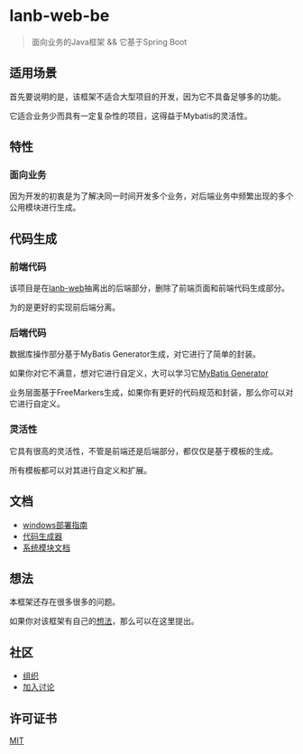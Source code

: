 # lanb-web-be

> 面向业务的Java框架 && 它基于Spring Boot

## 适用场景

首先要说明的是，该框架不适合大型项目的开发，因为它不具备足够多的功能。  
  
它适合业务少而具有一定复杂性的项目，这得益于Mybatis的灵活性。  

## 特性  
  
### 面向业务  
  
因为开发的初衷是为了解决同一时间开发多个业务，对后端业务中频繁出现的多个公用模块进行生成。  

## 代码生成  

### 前端代码  

该项目是在[lanb-web](https://github.com/lanb-code/lanb-web)抽离出的后端部分，删除了前端页面和前端代码生成部分。  

为的是更好的实现前后端分离。

### 后端代码  

数据库操作部分基于MyBatis Generator生成，对它进行了简单的封装。  
  
如果你对它不满意，想对它进行自定义，大可以学习它[MyBatis Generator](http://www.mybatis.org/generator/index.html) 
  
业务层面基于FreeMarkers生成，如果你有更好的代码规范和封装，那么你可以对它进行自定义。  

### 灵活性  

它具有很高的灵活性，不管是前端还是后端部分，都仅仅是基于模板的生成。  
  
所有模板都可以对其进行自定义和扩展。  

## 文档 
  
- [windows部署指南](./document/WINDOWS_GET_STARTED.md)  
- [代码生成器](./document/CODE_CREATER.md)  
- [系统模块文档](./document/SYS_MODULE_DOC.md)  

## 想法
  
本框架还存在很多很多的问题。
  
如果你对该框架有自己的[想法](https://github.com/colodoo/lanb-web-be/issues)，那么可以在这里提出。  
  
## 社区  
  
- [组织](https://github.com/lanb-code)  
- [加入讨论](https://github.com/colodoo/lanb-web-be/issues)  
  
## 许可证书  
  
[MIT](https://github.com/colodoo/lanb-web-be/blob/master/LICENSE)  